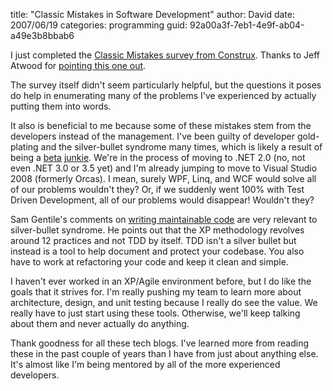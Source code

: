 
title: "Classic Mistakes in Software Development"
author: David
date: 2007/06/19
categories: programming
guid: 92a00a3f-7eb1-4e9f-ab04-a49e3b8bbab6

I just completed the [Classic Mistakes survey from Construx](https://vovici.com/wsb.dll/s/10431g2996e). Thanks to Jeff Atwood for [pointing this one out](http://www.codinghorror.com/blog/archives/000889.html). 

The survey itself didn't seem particularly helpful, but the questions it poses do help in enumerating many of the problems I've experienced by actually putting them into words.

It also is beneficial to me because some of these mistakes stem from the developers instead of the management. I've been guilty of developer gold-plating and the silver-bullet syndrome many times, which is likely a result of being a [beta](http://www.google.com/search?q=site:mohundro.com+beta&hl=en&start=10&sa=N) [junkie](/blog/2006/01/26/the-a-to-z-of-programmer-predilictions/). We're in the process of moving to .NET 2.0 (no, not even .NET 3.0 or 3.5 yet) and I'm already jumping to move to Visual Studio 2008 (formerly Orcas). I mean, surely WPF, Linq, and WCF would solve all of our problems wouldn't they? Or, if we suddenly went 100% with Test Driven Development, all of our problems would disappear! Wouldn't they? 

Sam Gentile's comments on [writing maintainable code](http://codebetter.com/blogs/sam.gentile/archive/2007/06/17/writing-maintainable-code.aspx) are very relevant to silver-bullet syndrome. He points out that the XP methodology revolves around 12 practices and not TDD by itself. TDD isn't a silver bullet but instead is a tool to help document and protect your codebase. You also have to work at refactoring your code and keep it clean and simple. 

I haven't ever worked in an XP/Agile environment before, but I do like the goals that it strives for. I'm really pushing my team to learn more about architecture, design, and unit testing because I really do see the value. We really have to just start using these tools. Otherwise, we'll keep talking about them and never actually do anything. 

Thank goodness for all these tech blogs. I've learned more from reading these in the past couple of years than I have from just about anything else. It's almost like I'm being mentored by all of the more experienced developers.

